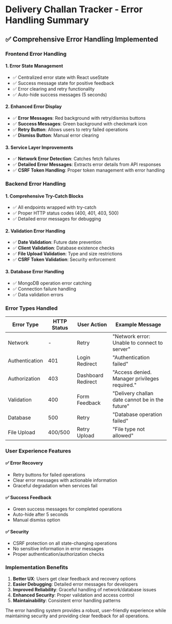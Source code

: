 # Delivery Challan Tracker - Error Handling Summary

## ✅ **Comprehensive Error Handling Implemented**

### **Frontend Error Handling**

#### **1. Error State Management**
- ✅ Centralized error state with React useState
- ✅ Success message state for positive feedback
- ✅ Error clearing and retry functionality
- ✅ Auto-hide success messages (5 seconds)

#### **2. Enhanced Error Display**
- ✅ **Error Messages**: Red background with retry/dismiss buttons
- ✅ **Success Messages**: Green background with checkmark icon
- ✅ **Retry Button**: Allows users to retry failed operations
- ✅ **Dismiss Button**: Manual error clearing

#### **3. Service Layer Improvements**
- ✅ **Network Error Detection**: Catches fetch failures
- ✅ **Detailed Error Messages**: Extracts error details from API responses
- ✅ **CSRF Token Handling**: Proper token management with error handling

### **Backend Error Handling**

#### **1. Comprehensive Try-Catch Blocks**
- ✅ All endpoints wrapped with try-catch
- ✅ Proper HTTP status codes (400, 401, 403, 500)
- ✅ Detailed error messages for debugging

#### **2. Validation Error Handling**
- ✅ **Date Validation**: Future date prevention
- ✅ **Client Validation**: Database existence checks
- ✅ **File Upload Validation**: Type and size restrictions
- ✅ **CSRF Token Validation**: Security enforcement

#### **3. Database Error Handling**
- ✅ MongoDB operation error catching
- ✅ Connection failure handling
- ✅ Data validation errors

### **Error Types Handled**

| Error Type | HTTP Status | User Action | Example Message |
|------------|-------------|-------------|-----------------|
| Network | - | Retry | "Network error: Unable to connect to server" |
| Authentication | 401 | Login Redirect | "Authentication failed" |
| Authorization | 403 | Dashboard Redirect | "Access denied. Manager privileges required." |
| Validation | 400 | Form Feedback | "Delivery challan date cannot be in the future" |
| Database | 500 | Retry | "Database operation failed" |
| File Upload | 400/500 | Retry Upload | "File type not allowed" |

### **User Experience Features**

#### **✅ Error Recovery**
- Retry buttons for failed operations
- Clear error messages with actionable information
- Graceful degradation when services fail

#### **✅ Success Feedback**
- Green success messages for completed operations
- Auto-hide after 5 seconds
- Manual dismiss option

#### **✅ Security**
- CSRF protection on all state-changing operations
- No sensitive information in error messages
- Proper authentication/authorization checks

### **Implementation Benefits**

1. **Better UX**: Users get clear feedback and recovery options
2. **Easier Debugging**: Detailed error messages for developers
3. **Improved Reliability**: Graceful handling of network/database issues
4. **Enhanced Security**: Proper validation and access control
5. **Maintainability**: Consistent error handling patterns

The error handling system provides a robust, user-friendly experience while maintaining security and providing clear feedback for all operations. 